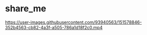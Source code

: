 # share_me





https://user-images.githubusercontent.com/93940563/151578846-352b4563-cb82-4a3f-a505-786a1d18f2c0.mp4

